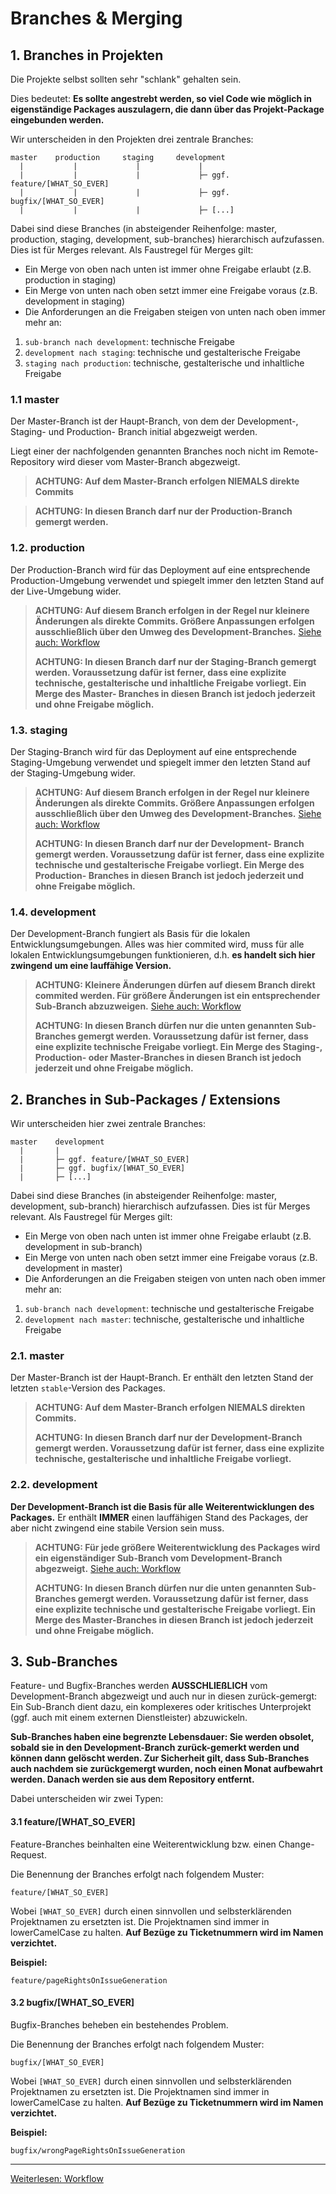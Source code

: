 # Branches & Merging


## 1. Branches in Projekten
Die Projekte selbst sollten sehr "schlank" gehalten sein.

Dies bedeutet: **Es sollte angestrebt werden, so viel Code wie möglich in eigenständige Packages auszulagern, die dann über das Projekt-Package eingebunden werden.**

Wir unterscheiden in den Projekten drei zentrale Branches:
```
master    production     staging     development
  |           |             |             |
  |           |             |             ├─ ggf. feature/[WHAT_SO_EVER]
  |           |             |             ├─ ggf. bugfix/[WHAT_SO_EVER]
  |           |             |             ├─ [...]
```

Dabei sind diese Branches (in absteigender Reihenfolge: master, production, staging, development, sub-branches) hierarchisch aufzufassen. Dies ist für Merges relevant.
Als Faustregel für Merges gilt:
* Ein Merge von oben nach unten ist immer ohne Freigabe erlaubt (z.B. production in staging)
* Ein Merge von unten nach oben setzt immer eine Freigabe voraus (z.B. development in staging)
* Die Anforderungen an die Freigaben steigen von unten nach oben immer mehr an:

1) `sub-branch nach development`: technische Freigabe
2) `development nach staging`: technische und gestalterische Freigabe
3) `staging nach production`: technische, gestalterische und inhaltliche Freigabe


### 1.1 master
Der Master-Branch ist der Haupt-Branch, von dem der Development-, Staging- und Production- Branch initial abgezweigt werden.

Liegt einer der nachfolgenden genannten Branches noch nicht im Remote-Repository wird dieser vom Master-Branch abgezweigt.

>**ACHTUNG: Auf dem Master-Branch erfolgen NIEMALS direkte Commits**

>**ACHTUNG: In diesen Branch darf nur der Production-Branch gemergt werden.**


### 1.2. production
Der Production-Branch wird für das Deployment auf eine entsprechende Production-Umgebung verwendet und spiegelt immer den letzten Stand auf der Live-Umgebung wider.

>**ACHTUNG: Auf diesem Branch erfolgen in der Regel nur kleinere Änderungen als direkte Commits. Größere Anpassungen erfolgen ausschließlich über den Umweg des Development-Branches.**
> [Siehe auch: Workflow](3_Workflow.md)
>
>**ACHTUNG: In diesen Branch darf nur der Staging-Branch gemergt werden. Voraussetzung dafür ist ferner, dass eine explizite technische, gestalterische und inhaltliche Freigabe vorliegt. Ein Merge des Master- Branches in diesen Branch ist jedoch jederzeit und ohne Freigabe möglich.**


### 1.3. staging
Der Staging-Branch wird für das Deployment auf eine entsprechende Staging-Umgebung verwendet und spiegelt immer den letzten Stand auf der Staging-Umgebung wider.

> **ACHTUNG: Auf diesem Branch erfolgen in der Regel nur kleinere Änderungen als direkte Commits. Größere Anpassungen erfolgen ausschließlich über den Umweg des Development-Branches.**
> [Siehe auch: Workflow](3_Workflow.md)
>
>**ACHTUNG: In diesen Branch darf nur der Development- Branch gemergt werden. Voraussetzung dafür ist ferner, dass eine explizite technische und gestalterische Freigabe vorliegt. Ein Merge des Production- Branches in diesen Branch ist jedoch jederzeit und ohne Freigabe möglich.**

### 1.4. development 
Der Development-Branch fungiert als Basis für die lokalen Entwicklungsumgebungen. 
Alles was hier commited wird, muss für alle lokalen Entwicklungsumgebungen funktionieren, d.h. **es handelt sich hier zwingend um eine lauffähige Version.** 

> **ACHTUNG: Kleinere Änderungen dürfen auf diesem Branch direkt commited werden. 
Für größere Änderungen ist ein entsprechender Sub-Branch abzuzweigen.**
> [Siehe auch: Workflow](3_Workflow.md)
>
>**ACHTUNG: In diesen Branch dürfen nur die unten genannten Sub-Branches gemergt werden. Voraussetzung dafür ist ferner, dass eine explizite technische Freigabe vorliegt. Ein Merge des Staging-, Production- oder Master-Branches in diesen Branch ist jedoch jederzeit und ohne Freigabe möglich.**


## 2. Branches in Sub-Packages / Extensions
Wir unterscheiden hier zwei zentrale Branches:
```
master    development
  |       |
  |       ├─ ggf. feature/[WHAT_SO_EVER]
  |       ├─ ggf. bugfix/[WHAT_SO_EVER]
  |       ├─ [...]
```

Dabei sind diese Branches (in absteigender Reihenfolge: master, development, sub-branch) hierarchisch aufzufassen. Dies ist für Merges relevant.
Als Faustregel für Merges gilt:
* Ein Merge von oben nach unten ist immer ohne Freigabe erlaubt (z.B. development in sub-branch)
* Ein Merge von unten nach oben setzt immer eine Freigabe voraus (z.B. development in master)
* Die Anforderungen an die Freigaben steigen von unten nach oben immer mehr an:

1) `sub-branch nach development`: technische und gestalterische Freigabe
2) `development nach master`: technische, gestalterische und inhaltliche Freigabe


### 2.1. master
Der Master-Branch ist der Haupt-Branch. Er enthält den letzten Stand der letzten `stable`-Version des Packages.

> **ACHTUNG: Auf dem Master-Branch erfolgen NIEMALS direkten Commits.**
>
>**ACHTUNG: In diesen Branch darf nur der Development-Branch gemergt werden. Voraussetzung dafür ist ferner, dass eine explizite technische, gestalterische und inhaltliche Freigabe vorliegt.**

### 2.2. development
**Der Development-Branch ist die Basis für alle Weiterentwicklungen des Packages.** 
Er enthält **IMMER** einen lauffähigen Stand des Packages, der aber nicht zwingend eine stabile Version sein muss.

> **ACHTUNG: Für jede größere Weiterentwicklung des Packages wird ein eigenständiger Sub-Branch vom Development-Branch abgezweigt.**
> [Siehe auch: Workflow](3_Workflow.md)
>
>**ACHTUNG: In diesen Branch dürfen nur die unten genannten Sub-Branches gemergt werden. Voraussetzung dafür ist ferner, dass eine explizite technische und gestalterische Freigabe vorliegt. Ein Merge des Master-Branches in diesen Branch ist jedoch jederzeit und ohne Freigabe möglich.**



## 3. Sub-Branches
Feature- und Bugfix-Branches werden **AUSSCHLIEßLICH** vom Development-Branch abgezweigt und auch nur in diesen zurück-gemergt:
Ein Sub-Branch dient dazu, ein komplexeres oder kritisches Unterprojekt (ggf. auch mit einem externen Dienstleister) abzuwickeln. 


**Sub-Branches haben eine begrenzte Lebensdauer: Sie werden obsolet, sobald sie in den Development-Branch zurück-gemerkt werden und können dann gelöscht werden.
Zur Sicherheit gilt, dass Sub-Branches auch nachdem sie zurückgemergt wurden, noch einen Monat aufbewahrt werden. Danach werden sie aus dem Repository entfernt.**

Dabei unterscheiden wir zwei Typen:

#### 3.1 feature/[WHAT_SO_EVER]
Feature-Branches beinhalten eine Weiterentwicklung bzw. einen Change-Request.

Die Benennung der Branches erfolgt nach folgendem Muster: 
```
feature/[WHAT_SO_EVER]
```
Wobei `[WHAT_SO_EVER]` durch einen sinnvollen und selbsterklärenden Projektnamen zu ersetzten ist. Die Projektnamen sind immer in lowerCamelCase zu halten.
**Auf Bezüge zu Ticketnummern wird im Namen verzichtet.**

**Beispiel:**
```
feature/pageRightsOnIssueGeneration
```

#### 3.2 bugfix/[WHAT_SO_EVER]
Bugfix-Branches beheben ein bestehendes Problem.

Die Benennung der Branches erfolgt nach folgendem Muster: 
```
bugfix/[WHAT_SO_EVER]
```
Wobei `[WHAT_SO_EVER]` durch einen sinnvollen und selbsterklärenden Projektnamen zu ersetzten ist. Die Projektnamen sind immer in lowerCamelCase zu halten.
**Auf Bezüge zu Ticketnummern wird im Namen verzichtet.**

**Beispiel:**
```
bugfix/wrongPageRightsOnIssueGeneration
```

---
[Weiterlesen: Workflow](3_Workflow.md)